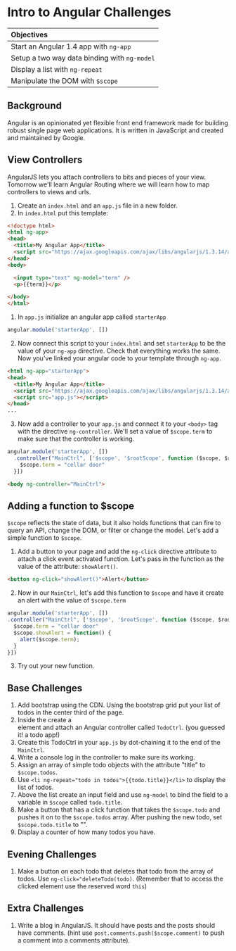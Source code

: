 # Intro to Angular Challenges

| Objectives |
| :--- |
| Start an Angular 1.4 app with `ng-app` |
| Setup a two way data binding with `ng-model` |
| Display a list with `ng-repeat` |
| Manipulate the DOM with `$scope` |

## Background

Angular is an opinionated yet flexible front end framework made for building robust single page web applications. It is written in JavaScript and created and maintained by Google.

## View Controllers

AngularJS lets you attach controllers to bits and pieces of your view. Tomorrow we'll learn Angular Routing where we will learn how to map controllers to views and urls.

1. Create an `index.html` and an `app.js` file in a new folder.
1. In `index.html` put this template:

  ```html
  <!doctype html>
  <html ng-app>
  <head>
    <title>My Angular App</title>
    <script src="https://ajax.googleapis.com/ajax/libs/angularjs/1.3.14/angular.min.js"></script>
  </head>
  <body>

    <input type="text" ng-model="term" />
    <p>{{term}}</p>

  </body>
  </html>
  ```

1. In `app.js` initialize an angular app called `starterApp`
  ```js
  angular.module('starterApp', [])
  ```
2. Now connect this script to your `index.html` and set `starterApp` to be the value of your `ng-app` directive. Check that everything works the same. Now you've linked your angular code to your template through `ng-app`.

  ```html
  <html ng-app="starterApp">
  <head>
    <title>My Angular App</title>
    <script src="https://ajax.googleapis.com/ajax/libs/angularjs/1.3.14/angular.min.js"></script>
    <script src="app.js"></script>
  </head>
  ...
  ```

3. Now add a controller to your `app.js` and connect it to your `<body>` tag with the directive `ng-controller`. We'll set a value of `$scope.term` to make sure that the controller is working.

  ```js
  angular.module('starterApp', [])
    .controller("MainCtrl", ['$scope', '$rootScope', function ($scope, $rootScope) {
      $scope.term = "cellar door"
    }])
  ```

  ```html
  <body ng-controller="MainCtrl">
  ```

## Adding a function to $scope

`$scope` reflects the state of data, but it also holds functions that can fire to query an API, change the DOM, or filter or change the model. Let's add a simple function to `$scope`.

1.  Add a button to your page and add the `ng-click` directive attribute to attach a click event activated function. Let's pass in the function as the value of the attribute: `showAlert()`.

  ```html
  <button ng-click="showAlert()">Alert</button>
  ```

2. Now in our `MainCtrl`, let's add this function to `$scope` and have it create an alert with the value of `$scope.term`

  ```js
  angular.module('starterApp', [])
  .controller("MainCtrl", ['$scope', '$rootScope', function ($scope, $rootScope) {
    $scope.term = "cellar door"
    $scope.showAlert = function() {
      alert($scope.term);
    }
  }])
  ```
3. Try out your new function.

## Base Challenges

1. Add bootstrap using the CDN. Using the bootstrap grid put your list of todos in the center third of the page.
1. Inside the <body> create a <div> element and attach an Angular controller called `TodoCtrl`. (you guessed it! a todo app!)
2. Create this TodoCtrl in your `app.js` by dot-chaining it to the end of the `MainCtrl`.
3. Write a console log in the controller to make sure its working.
4. Assign an array of simple todo objects with the attribute "title" to `$scope.todos`.
5. Use `<li ng-repeat="todo in todos">{{todo.title}}</li>` to display the list of todos.
6. Above the list create an input field and use `ng-model` to bind the field to a variable in `$scope` called `todo.title`.
7. Make a button that has a click function that takes the `$scope.todo` and pushes it on to the `$scope.todos` array. After pushing the new todo, set `$scope.todo.title` to "".
9. Display a counter of how many todos you have.

## Evening Challenges

1. Make a button on each todo that deletes that todo from the array of todos. Use `ng-click="deleteTodo(todo)`. (Remember that to access the clicked element use the reserved word `this`)


## Extra Challenges

1. Write a blog in AngularJS. It should have posts and the posts should have comments. (hint use `post.comments.push($scope.comment)` to push a comment into a comments attribute).
